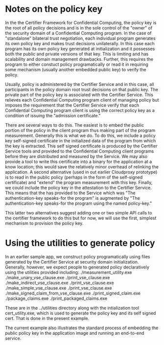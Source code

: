 Notes on the policy key
=======================


In the the Certifier Framework for Confidential Computing, the policy key is the root
of all policy decisions and is in the sole control of the "owner" of the security
domain of a Confidential Computing program.  In the case of "standalone" bilateral
trust negotiation, each individual program generates its own policy key and
makes trust decisions unilaterally.  In this case each program has its own policy
key generated at initialization and it possesses both the public and private
versions of that key.  This is limiting and has scalability and
domain management drawbacks.  Further, this requires the program to either
constuct policy programatically or read it in requiring some mechanism
(usually another embedded public key) to verify the policy.

Usually, policy is administered by the Certifier Service and in this case, all
participants in the policy domain root trust decisions on that public key.
The private part of the policy key is associated with the Certifier Service.
This relieves each Confidential Computing program client of managing policy
but imposes the requirement that the Certifier Service verify that each
Confidential Computing program client is using the correct policy key as a
condition of issuing the "admission certificate."

There are several ways to do this.  The easiest is to embed the public portion
of the policy in the client program thus making part of the program measurement.
Generally this is what we do.  To do this, we include a policy key self-signed
certificate in the initialized data of the program from which the key is extracted.
This self signed certificate is produced by the Certifier Service tools and
provided to the Confidential Computing client programs before they are
distributed and measured by the Service.  We may also provide a tool to write
this certificate into a binary for the application at a know location; this would
save the relatively minor overhead of relinking the application.  A second
alternative (used in out earlier Cloudproxy prototype) is to read in the
public policy (perhaps in the form of the self-signed certificate) and "extend"
the program measurement with this key.  Finally, we could include the policy
key in the attestation to the Certifier Service.  This means that the has
provided to the Service which was "The authentication-key speaks-for the
program" is augmented by "The authentication-key speaks-for the program using the
named policy-key."

This latter two alternatives suggest adding one or two simple API calls to the
certifier framework to do this but for now, we will use the first, simplest
mechanism to provision the policy key.


Using the utilities to generate policy
======================================

In an earlier sample app, we construct policy programatically using files
generated by the Certifier Service at security domain initialization.
Generally, however, we expect people to generated policy declaratively using
the utilities provided including:
  ./measurement_utility.exe
  ./make_unary_vse_clause.exe
  ./print_vse_clause.exe
  ./make_indirect_vse_clause.exe
  ./print_vse_clause.exe
  ./make_simple_vse_clause.exe
  ./print_vse_clause.exe
  ./make_signed_claim_from_vse_clause.exe
  ./print_signed_claim.exe
  ./package_claims.exe
  ./print_packaged_claims.exe

These are in the ../utilities directory along with the
intialization tool cert_utility.exe, which is used to generate
the policy key and its self signed cert.  That is done in the
present example.

The current example also illustrates the standard process of
embedding the public policy key in the application image and
running an end-to-end service.

